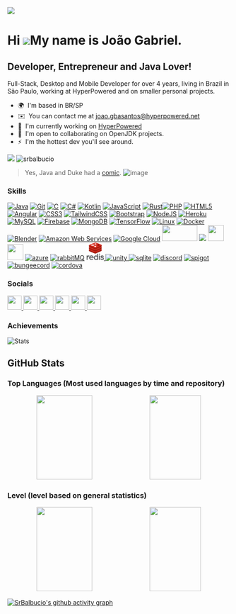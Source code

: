 ![](https://user-images.githubusercontent.com/74038190/225813708-98b745f2-7d22-48cf-9150-083f1b00d6c9.gif)

Hi ![](https://user-images.githubusercontent.com/18350557/176309783-0785949b-9127-417c-8b55-ab5a4333674e.gif)My name is João Gabriel.
=====================================================================================================================================

Developer, Entrepreneur and Java Lover!
---------------------------------------

Full-Stack, Desktop and Mobile Developer for over 4 years, living in Brazil in São Paulo, working at HyperPowered and on smaller personal projects.

* 🌍  I'm based in BR/SP
* ✉️  You can contact me at [joao.gbasantos@hyperpowered.net](mailto:joao.gbasantos@hyperpowered.net)
* 🚀  I'm currently working on [HyperPowered](http://hyperpowered.net/index)
* 🤝  I'm open to collaborating on OpenJDK projects.
* ⚡  I'm the hottest dev you'll see around.

<a href="https://www.github.com/SrBalbucio" target="_blank" rel="noreferrer"><img
src="https://img.shields.io/github/followers/SrBalbucio?logo=github&style=for-the-badge&color=0891b2&labelColor=1c1917" /></a> <img src="https://komarev.com/ghpvc/?username=srbalbucio&label=Profile%20views&color=0e75b6&style=for-the-badge&color=0891b2&labelColor=1c1917" alt="srbalbucio" />

> Yes, Java and Duke had a [comic](https://github.com/jcp-org/jcp-ec/blob/master/files/AmazingAdventuresOfDuke.pdf).
![image](https://github.com/SrBalbucio/SrBalbucio/assets/90042700/bd262f89-f48a-4257-b179-67c4cb533653)

### Skills


 <p align="left">
                <a href="https://www.oracle.com/java/" target="_blank" rel="noreferrer"><img
                                src="https://raw.githubusercontent.com/danielcranney/readme-generator/main/public/icons/skills/java-colored.svg"
                                width="36" height="36" alt="Java" /></a>
                <a href="https://git-scm.com/" target="_blank" rel="noreferrer"><img
                                src="https://raw.githubusercontent.com/danielcranney/readme-generator/main/public/icons/skills/git-colored.svg"
                                width="36" height="36" alt="Git" /></a>
                <a href="https://docs.microsoft.com/en-us/cpp/?view=msvc-170" target="_blank" rel="noreferrer"><img
                                src="https://raw.githubusercontent.com/danielcranney/readme-generator/main/public/icons/skills/c-colored.svg"
                                width="36" height="36" alt="C" /></a>
                <a href="https://docs.microsoft.com/en-us/dotnet/csharp/" target="_blank" rel="noreferrer"><img
                                src="https://raw.githubusercontent.com/danielcranney/readme-generator/main/public/icons/skills/csharp-colored.svg"
                                width="36" height="36" alt="C#" /></a>
                <a href="https://kotlinlang.org/" target="_blank" rel="noreferrer"><img
                                src="https://raw.githubusercontent.com/danielcranney/readme-generator/main/public/icons/skills/kotlin-colored.svg"
                                width="36" height="36" alt="Kotlin" /></a>
                <a href="https://developer.mozilla.org/en-US/docs/Web/JavaScript" target="_blank" rel="noreferrer"><img
                                src="https://raw.githubusercontent.com/danielcranney/readme-generator/main/public/icons/skills/javascript-colored.svg"
                                width="36" height="36" alt="JavaScript" /></a>
                <a href="https://www.rust-lang.org/" target="_blank" rel="noreferrer"><img
                                src="https://raw.githubusercontent.com/danielcranney/readme-generator/main/public/icons/skills/rust-colored.svg"
                                width="36" height="36" alt="Rust" /></a><a href="https://www.php.net/" target="_blank"
                        rel="noreferrer"><img
                                src="https://raw.githubusercontent.com/danielcranney/readme-generator/main/public/icons/skills/php-colored.svg"
                                width="36" height="36" alt="PHP" /></a>
                <a href="https://developer.mozilla.org/en-US/docs/Glossary/HTML5" target="_blank" rel="noreferrer"><img
                                src="https://raw.githubusercontent.com/danielcranney/readme-generator/main/public/icons/skills/html5-colored.svg"
                                width="36" height="36" alt="HTML5" /></a>
                <a href="https://angular.io/" target="_blank" rel="noreferrer"><img
                                src="https://raw.githubusercontent.com/danielcranney/readme-generator/main/public/icons/skills/angularjs-colored.svg"
                                width="36" height="36" alt="Angular" /></a>
                <a href="https://www.w3.org/TR/CSS/#css" target="_blank" rel="noreferrer"><img
                                src="https://raw.githubusercontent.com/danielcranney/readme-generator/main/public/icons/skills/css3-colored.svg"
                                width="36" height="36" alt="CSS3" /></a>
                <a href="https://tailwindcss.com/" target="_blank" rel="noreferrer"><img
                                src="https://raw.githubusercontent.com/danielcranney/readme-generator/main/public/icons/skills/tailwindcss-colored.svg"
                                width="36" height="36" alt="TailwindCSS" /></a>
                <a href="https://getbootstrap.com/" target="_blank" rel="noreferrer"><img
                                src="https://raw.githubusercontent.com/danielcranney/readme-generator/main/public/icons/skills/bootstrap-colored.svg"
                                width="36" height="36" alt="Bootstrap" /></a>
                <a href="https://nodejs.org/en/" target="_blank" rel="noreferrer"><img
                                src="https://raw.githubusercontent.com/danielcranney/readme-generator/main/public/icons/skills/nodejs-colored.svg"
                                width="36" height="36" alt="NodeJS" /></a>
                <a href="https://www.heroku.com/" target="_blank" rel="noreferrer"><img
                                src="https://raw.githubusercontent.com/danielcranney/readme-generator/main/public/icons/skills/heroku-colored.svg"
                                width="36" height="36" alt="Heroku" /></a>
                <a href="https://www.mysql.com/" target="_blank" rel="noreferrer"><img
                                src="https://raw.githubusercontent.com/danielcranney/readme-generator/main/public/icons/skills/mysql-colored.svg"
                                width="36" height="36" alt="MySQL" /></a>
                <a href="https://firebase.google.com/" target="_blank" rel="noreferrer"><img
                                src="https://raw.githubusercontent.com/danielcranney/readme-generator/main/public/icons/skills/firebase-colored.svg"
                                width="36" height="36" alt="Firebase" /></a>
                <a href="https://www.mongodb.com/" target="_blank" rel="noreferrer"><img
                                src="https://raw.githubusercontent.com/danielcranney/readme-generator/main/public/icons/skills/mongodb-colored.svg"
                                width="36" height="36" alt="MongoDB" /></a>
                <a href="https://www.tensorflow.org/" target="_blank" rel="noreferrer"><img
                                src="https://raw.githubusercontent.com/danielcranney/readme-generator/main/public/icons/skills/tensorflow-colored.svg"
                                width="36" height="36" alt="TensorFlow" /></a>
                <a href="https://www.linux.org" target="_blank" rel="noreferrer"><img
                                src="https://raw.githubusercontent.com/danielcranney/readme-generator/main/public/icons/skills/linux-colored.svg"
                                width="36" height="36" alt="Linux" /></a>
                <a href="https://www.docker.com/" target="_blank" rel="noreferrer"><img
                                src="https://raw.githubusercontent.com/danielcranney/readme-generator/main/public/icons/skills/docker-colored.svg"
                                width="36" height="36" alt="Docker" /></a>
                <a href="https://www.blender.org/" target="_blank" rel="noreferrer"><img
                                src="https://raw.githubusercontent.com/danielcranney/readme-generator/main/public/icons/skills/blender-colored.svg"
                                width="36" height="36" alt="Blender" /></a>
                <a href="https://aws.amazon.com" target="_blank" rel="noreferrer"><img
                                src="https://raw.githubusercontent.com/danielcranney/readme-generator/main/public/icons/skills/aws-colored.svg"
                                width="36" height="36" alt="Amazon Web Services" /></a>
                <a href="https://dotnet.microsoft.com/en-us/" target="_blank" rel="noreferrer">
                        <imgZ src="https://raw.githubusercontent.com/danielcranney/readme-generator/main/public/icons/skills/dot-net-colored.svg"
                                width="36" height="36" alt=".NET" />
                </a>
                <a href="https://cloud.google.com/" target="_blank" rel="noreferrer"><img
                                src="https://raw.githubusercontent.com/danielcranney/readme-generator/main/public/icons/skills/googlecloud-colored.svg"
                                width="36" height="36" alt="Google Cloud" /></a>
<a href="https://www.android.com/intl/pt_br/" target="_blank" rel="noreferrer"><img
                                src="https://upload.wikimedia.org/wikipedia/commons/3/3e/Android_logo_2023.svg"
                                width="80" height="36"></a>
                <a href="https://openjfx.io/" target="_blank" rel="noreferrer"><img
                                src="https://upload.wikimedia.org/wikipedia/en/thumb/c/cc/JavaFX_Logo.png/120px-JavaFX_Logo.png"></a>
                <a href="https://gluonhq.com/" target="_blank" rel="noreferrer"><img
                                src="https://gluonhq.com/wp-content/uploads/2016/02/GluonMobile.png" width="36"
                                height="36"></a>
                <a href="https://gluonhq.com/" target="_blank" rel="noreferrer"><img
                                src="https://gluonhq.com/wp-content/uploads/2015/02/SceneBuilderLogo.png" width="36"
                                height="36"></a>
                <a href="https://azure.microsoft.com/" target="_blank" rel="noreferrer"><img
                                src="https://www.vectorlogo.zone/logos/microsoft_azure/microsoft_azure-icon.svg"
                                alt="azure" width="40" height="40" /></a>
                <a href="https://www.rabbitmq.com/" target="_blank" rel="noreferrer"><img
                                src="https://www.vectorlogo.zone/logos/rabbitmq/rabbitmq-icon.svg" alt="rabbitMQ"
                                width="40" height="40" /></a>
                <a href="https://redis.io" target="_blank" rel="noreferrer"> <img
                                src="https://raw.githubusercontent.com/devicons/devicon/master/icons/redis/redis-original-wordmark.svg"
                                alt="redis" width="40" height="40" /> </a>
                <a href="https://unity.com/" target="_blank" rel="noreferrer"> <img
                                src="https://www.vectorlogo.zone/logos/unity3d/unity3d-icon.svg" alt="unity" width="40"
                                height="40" />
                </a>
                <a href="https://www.sqlite.org/" target="_blank" rel="noreferrer"><img
                        src="https://www.vectorlogo.zone/logos/sqlite/sqlite-icon.svg" alt="sqlite" width="40"
                        height="40" /></a>
                <a href="https://www.discord.com/developers" target="_blank" rel="noreferrer"><img
                        src="https://upload.wikimedia.org/wikipedia/commons/b/b5/Discord_Active_Developer_Badge.svg" alt="discord"
                        width="40" height="40" /></a>
                <a href="https://spigotmc.org" target="_blank" rel="noreferrer"><img
                        src="https://avatars.githubusercontent.com/u/4350249?s=280&v=4" alt="spigot"
                        width="40" height="40" /></a>
                <a href="https://spigotmc.org" target="_blank" rel="noreferrer"><img
                        src="https://static.wikia.nocookie.net/minecraft_de_gamepedia/images/0/09/BungeeCord.png/revision/latest?cb=20200402094722" alt="bungeecord"
                        width="80" height="40" /></a>
                <a href="https://cordova.apache.org" target="_blank" rel="noreferrer"><img
                        src="https://cordova.apache.org/static/img/cordova_bot.png" alt="cordova" width="40"
                        height="40" /></a>
        </p>

### Socials

<p align="left"> <a href="https://www.codepen.io/SrBalbucio" target="_blank" rel="noreferrer"> <picture> <source media="(prefers-color-scheme: dark)" srcset="https://raw.githubusercontent.com/danielcranney/readme-generator/main/public/icons/socials/codepen-dark.svg" /> <source media="(prefers-color-scheme: light)" srcset="https://raw.githubusercontent.com/danielcranney/readme-generator/main/public/icons/socials/codepen.svg" /> <img src="https://raw.githubusercontent.com/danielcranney/readme-generator/main/public/icons/socials/codepen.svg" width="32" height="32" /> </picture> </a> <a href="https://www.dev.to/srbalbucio" target="_blank" rel="noreferrer"> <picture> <source media="(prefers-color-scheme: dark)" srcset="https://raw.githubusercontent.com/danielcranney/readme-generator/main/public/icons/socials/devdotto-dark.svg" /> <source media="(prefers-color-scheme: light)" srcset="https://raw.githubusercontent.com/danielcranney/readme-generator/main/public/icons/socials/devdotto.svg" /> <img src="https://raw.githubusercontent.com/danielcranney/readme-generator/main/public/icons/socials/devdotto.svg" width="32" height="32" /> </picture> </a> <a href="https://discord.com/users/417356807669940224" target="_blank" rel="noreferrer"> <picture> <source media="(prefers-color-scheme: dark)" srcset="undefined" /> <source media="(prefers-color-scheme: light)" srcset="https://raw.githubusercontent.com/danielcranney/readme-generator/main/public/icons/socials/discord.svg" /> <img src="https://raw.githubusercontent.com/danielcranney/readme-generator/main/public/icons/socials/discord.svg" width="32" height="32" /> </picture> </a> <a href="https://www.github.com/SrBalbucio" target="_blank" rel="noreferrer"> <picture> <source media="(prefers-color-scheme: dark)" srcset="https://raw.githubusercontent.com/danielcranney/readme-generator/main/public/icons/socials/github-dark.svg" /> <source media="(prefers-color-scheme: light)" srcset="https://raw.githubusercontent.com/danielcranney/readme-generator/main/public/icons/socials/github.svg" /> <img src="https://raw.githubusercontent.com/danielcranney/readme-generator/main/public/icons/socials/github.svg" width="32" height="32" /> </picture> </a> <a href="https://www.linkedin.com/in/srbalbucio" target="_blank" rel="noreferrer"> <picture> <source media="(prefers-color-scheme: dark)" srcset="https://raw.githubusercontent.com/danielcranney/readme-generator/main/public/icons/socials/linkedin-dark.svg" /> <source media="(prefers-color-scheme: light)" srcset="https://raw.githubusercontent.com/danielcranney/readme-generator/main/public/icons/socials/linkedin.svg" /> <img src="https://raw.githubusercontent.com/danielcranney/readme-generator/main/public/icons/socials/linkedin.svg" width="32" height="32" /> </picture> </a> <a href="https://www.youtube.com/@sr.balbucio8913" target="_blank" rel="noreferrer"> <picture> <source media="(prefers-color-scheme: dark)" srcset="undefined" /> <source media="(prefers-color-scheme: light)" srcset="https://raw.githubusercontent.com/danielcranney/readme-generator/main/public/icons/socials/youtube.svg" /> <img src="https://raw.githubusercontent.com/danielcranney/readme-generator/main/public/icons/socials/youtube.svg" width="32" height="32" /> </picture> </a></p>

### Achievements

![Stats](https://github-profile-trophy.vercel.app/?username=srbalbucio&theme=algolia&title_color=0891b2&text_color=ffffff&icon_color=0891b2&bg_color=1c1917&hide_border=true&locale=en&custom_title=Top%20%Languages&layout=compact)


## GitHub Stats

### Top Languages (Most used languages by time and repository)

<p align="center">
 <img src="https://github-readme-stats.vercel.app/api/top-langs/?username=SrBalbucio&langs_count=10&title_color=0891b2&text_color=ffffff&icon_color=0891b2&bg_color=1c1917&hide_border=true&locale=en&custom_title=Most%20%Used&layout=compact" width="50%" height="190px" style="object-fit: cover">
 <img src="https://github-readme-stats.vercel.app/api/wakatime?username=SrBalbucio&langs_count=10&title_color=0891b2&text_color=ffffff&icon_color=0891b2&bg_color=1c1917&hide_border=true&locale=en&custom_title=Usage%20%time%20%this%20%weak&layout=compact" width="48%" height="190px" style="object-fit: cover">
</p>

### Level (level based on general statistics)
<p align="center">
<img src="https://github-readme-stats.vercel.app/api?username=SrBalbucio&show_icons=true&hide=&count_private=true&title_color=0891b2&text_color=ffffff&icon_color=0891b2&bg_color=1c1917&hide_border=true&show_icons=true&include_all_commits=true" width="50%" height="190px" style="object-fit: cover">
<img src="https://github-readme-streak-stats.herokuapp.com/?user=SrBalbucio&stroke=ffffff&background=1c1917&ring=0891b2&fire=0891b2&currStreakNum=ffffff&currStreakLabel=0891b2&sideNums=ffffff&sideLabels=ffffff&dates=ffffff&hide_border=true" width="48%" height="190px" style="object-fit: cover">
</p>

[![SrBalbucio's github activity graph](https://github-readme-activity-graph.vercel.app/graph?username=SrBalbucio&theme=react-dark&hide_border=true)](https://github.com/ashutosh00710/github-readme-activity-graph)

